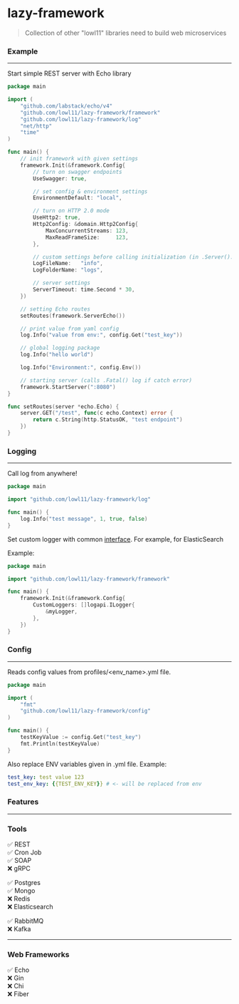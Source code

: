 # lazy-framework

> Collection of other "lowl11" libraries need to build web microservices

### Example
<hr>

Start simple REST server with Echo library
```go
package main

import (
	"github.com/labstack/echo/v4"
	"github.com/lowl11/lazy-framework/framework"
	"github.com/lowl11/lazy-framework/log"
	"net/http"
	"time"
)

func main() {
	// init framework with given settings
	framework.Init(&framework.Config{
		// turn on swagger endpoints
		UseSwagger: true,

		// set config & environment settings
		EnvironmentDefault: "local",

		// turn on HTTP 2.0 mode
		UseHttp2: true,
		Http2Config: &domain.Http2Config{
			MaxConcurrentStreams: 123,
			MaxReadFrameSize:     123,
		},

		// custom settings before calling initialization (in .Server().Start())
		LogFileName:   "info",
		LogFolderName: "logs",

		// server settings
		ServerTimeout: time.Second * 30,
	})

	// setting Echo routes
	setRoutes(framework.ServerEcho())

	// print value from yaml config
	log.Info("value from env:", config.Get("test_key"))

	// global logging package
	log.Info("hello world")

	log.Info("Environment:", config.Env())

	// starting server (calls .Fatal() log if catch error)
	framework.StartServer(":8080")
}

func setRoutes(server *echo.Echo) {
	server.GET("/test", func(c echo.Context) error {
		return c.String(http.StatusOK, "test endpoint")
	})
}
```

### Logging
<hr>

Call log from anywhere!
```go
package main

import "github.com/lowl11/lazy-framework/log"

func main() {
	log.Info("test message", 1, true, false)
}
```

Set custom logger with common [interface](https://github.com/lowl11/lazylog/blob/master/logapi/interface.go). For example, for ElasticSearch

Example:
```go
package main

import "github.com/lowl11/lazy-framework/framework"

func main() {
	framework.Init(&framework.Config{
		CustomLoggers: []logapi.ILogger{
			&myLogger,
		},
	})
}
```

### Config
<hr>

Reads config values from profiles/<env_name>.yml file.
```go
package main

import (
	"fmt"
	"github.com/lowl11/lazy-framework/config"
)

func main() {
	testKeyValue := config.Get("test_key")
	fmt.Println(testKeyValue)
}
```

Also replace ENV variables given in .yml file. Example:
```yaml
test_key: test value 123
test_env_key: {{TEST_ENV_KEY}} # <- will be replaced from env
```


### Features
<hr>

### Tools
:white_check_mark: REST <br>
:white_check_mark: Cron Job <br>
:white_check_mark: SOAP <br>
:x: gRPC <br>

:white_check_mark: Postgres <br>
:white_check_mark: Mongo <br>
:x: Redis <br>
:x: Elasticsearch

:white_check_mark: RabbitMQ <br>
:x: Kafka <br>

<hr>

### Web Frameworks <br>
:white_check_mark: Echo <br>
:x: Gin <br>
:x: Chi <br>
:x: Fiber <br>